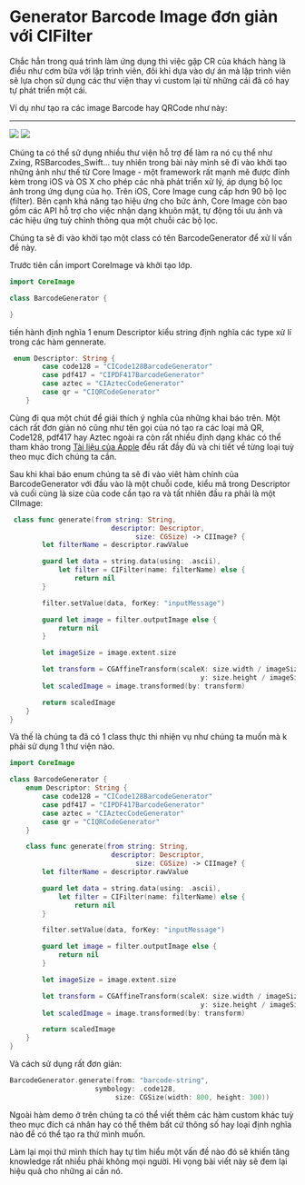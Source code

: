 # Generator Barcode Image đơn giản với CIFilter
Chắc hẳn trong quá trình làm ứng dụng thì việc gặp CR của khách hàng là điều như cơm bữa với lập trình viên, đôi khi dựa vào dự án mà lập trình viên sẽ lựa chọn sử dụng các thư viện thay vì custom lại từ những cái đã có hay tự phát triển một cái.

Ví dụ như tạo ra các image Barcode hay QRCode như này:


-----
![](https://images.viblo.asia/995d4076-b05c-4336-aa7e-f066e3b85269.gif) ![](https://images.viblo.asia/6615077b-f44c-4895-ab99-7067e834b331.jpg)

Chúng ta có thể sử dụng nhiều thư viện hỗ trợ để làm ra nó cụ thể như Zxing, RSBarcodes_Swift... tuy nhiên trong bài này mình sẽ đi vào khởi tạo những ảnh như thế từ Core Image - một framework rất mạnh mẽ được đính kèm trong iOS và OS X cho phép các nhà phát triển xử lý, áp dụng bộ lọc ảnh trong ứng dụng của họ. Trên iOS, Core Image cung cấp hơn 90 bộ lọc (filter). Bên cạnh khả năng tạo hiệu ứng cho bức ảnh, Core Image còn bao gồm các API hỗ trợ cho việc nhận dạng khuôn mặt, tự động tối ưu ảnh và các hiệu ứng tuỳ chỉnh thông qua một chuỗi các bộ lọc.

Chúng ta sẽ đi vào khởi tạo một class có tên BarcodeGenerator để xử lí vấn đề này.

Trước tiên cần import CoreImage và khởi tạo lớp.

``` swift
import CoreImage

class BarcodeGenerator { 

}
```

tiến hành định nghĩa 1 enum Descriptor kiểu string định nghĩa các type xử lí trong các hàm gennerate.
```swift
 enum Descriptor: String {
        case code128 = "CICode128BarcodeGenerator"
        case pdf417 = "CIPDF417BarcodeGenerator"
        case aztec = "CIAztecCodeGenerator"
        case qr = "CIQRCodeGenerator"
    }
```

Cùng đi qua một chút để giải thích ý nghĩa của những khai báo trên. Một cách rất đơn giản nó cũng như tên gọi của nó tạo ra các loại mã QR, Code128, pdf417 hay Aztec ngoài ra còn rất nhiều định dạng khác có thể tham khảo trong [Tài liệu của Apple](https://developer.apple.com/library/archive/documentation/GraphicsImaging/Reference/CoreImageFilterReference/index.html#//apple_ref/doc/filter/ci/CIPDF417BarcodeGenerator) đều rất đầy đủ và chi tiết về từng loại tuỳ theo mục đích chúng ta cần.

Sau khi khai báo enum chúng ta sẽ đi vào viêt hàm chính của BarcodeGenerator với đầu vào là một chuỗi code, kiểu mã trong Descriptor và cuối cùng là size của code cần tạo ra và tất nhiên đầu ra phải là một CIImage:

```swift
 class func generate(from string: String, 
                         descriptor: Descriptor, 
                               size: CGSize) -> CIImage? {
        let filterName = descriptor.rawValue

        guard let data = string.data(using: .ascii),
            let filter = CIFilter(name: filterName) else {
                return nil
        }

        filter.setValue(data, forKey: "inputMessage")

        guard let image = filter.outputImage else {
            return nil
        }

        let imageSize = image.extent.size

        let transform = CGAffineTransform(scaleX: size.width / imageSize.width,
                                               y: size.height / imageSize.height)
        let scaledImage = image.transformed(by: transform)

        return scaledImage
    }
}
```

Và thế là chúng ta đã có 1 class thực thi nhiện vụ như chúng ta muốn mà k phải sử dụng 1 thư viện nào.

``` swift
import CoreImage

class BarcodeGenerator {
    enum Descriptor: String {
        case code128 = "CICode128BarcodeGenerator"
        case pdf417 = "CIPDF417BarcodeGenerator"
        case aztec = "CIAztecCodeGenerator"
        case qr = "CIQRCodeGenerator"
    }

    class func generate(from string: String, 
                         descriptor: Descriptor, 
                               size: CGSize) -> CIImage? {
        let filterName = descriptor.rawValue

        guard let data = string.data(using: .ascii),
            let filter = CIFilter(name: filterName) else {
                return nil
        }

        filter.setValue(data, forKey: "inputMessage")

        guard let image = filter.outputImage else {
            return nil
        }

        let imageSize = image.extent.size

        let transform = CGAffineTransform(scaleX: size.width / imageSize.width,
                                               y: size.height / imageSize.height)
        let scaledImage = image.transformed(by: transform)

        return scaledImage
    }
}
```

Và cách sử dụng rất đơn giản:
```swift
BarcodeGenerator.generate(from: "barcode-string", 
                     symbology: .code128, 
                          size: CGSize(width: 800, height: 300))
```
Ngoài hàm demo ở trên chúng ta có thể viết thêm các hàm custom khác tuỳ theo mục đích cá nhân hay có thể thêm bất cứ thông số hay loại định nghĩa nào để có thể tạo ra thứ mình muốn.

Làm lại mọi thứ mình thích hay tự tìm hiểu một vấn đề nào đó sẽ khiến tăng knowledge rất nhiều phải không mọi người. Hi vọng bài viết này sẽ đem lại hiệu quả cho những ai cần nó.